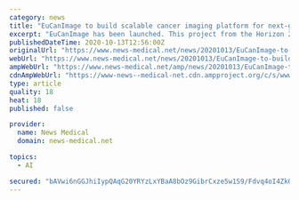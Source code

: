 ```yaml
---
category: news
title: "EuCanImage to build scalable cancer imaging platform for next-generation artificial intelligence in oncology"
excerpt: "EuCanImage has been launched. This project from the Horizon 2020 program is coordinated by Karim Lekadir, Ramón y Cajal postdoctoral researcher at the Faculty of Mathematics and Computer Science."
publishedDateTime: 2020-10-13T12:56:00Z
originalUrl: "https://www.news-medical.net/news/20201013/EuCanImage-to-build-scalable-cancer-imaging-platform-for-next-generation-artificial-intelligence-in-oncology.aspx"
webUrl: "https://www.news-medical.net/news/20201013/EuCanImage-to-build-scalable-cancer-imaging-platform-for-next-generation-artificial-intelligence-in-oncology.aspx"
ampWebUrl: "https://www.news-medical.net/amp/news/20201013/EuCanImage-to-build-scalable-cancer-imaging-platform-for-next-generation-artificial-intelligence-in-oncology.aspx"
cdnAmpWebUrl: "https://www-news--medical-net.cdn.ampproject.org/c/s/www.news-medical.net/amp/news/20201013/EuCanImage-to-build-scalable-cancer-imaging-platform-for-next-generation-artificial-intelligence-in-oncology.aspx"
type: article
quality: 18
heat: 18
published: false

provider:
  name: News Medical
  domain: news-medical.net

topics:
  - AI

secured: "bAVwi6nGGJhiIypQAqG20YRYzLxYBaA8bOz9GibrCxze5w1S9/Fdvq4oI4ZkQKkWBta3mAGSQWeGWpZSqAi2SQrOdZD4g0+UPfIk5XXFEU8MVfRHnvlR7AFj4LjlVD/q5a/h+r0VEPkNXRproLFUqpPQDFJQqrUcdbItrH96Z911vpm/JYnuKbfNaKD1vxIAFFtPIFYhMeSnXx9guQW5RdEtcEqrNO+r1WUZPSnR4fzCM6oCFd/x3LHUXaK/Gb2KARjaCsPq8MKUORM4zuTWmyU4OBdWdhdd4DMiN8Boze/oARwPGopY8XMkySoErwz9q3RcHIrxGgVz7j/1dfOwn+cw5dHhhVwLWLtqaNRr+G8=;u28RKtQYZwhSAG1/P4/2cQ=="
---
```


